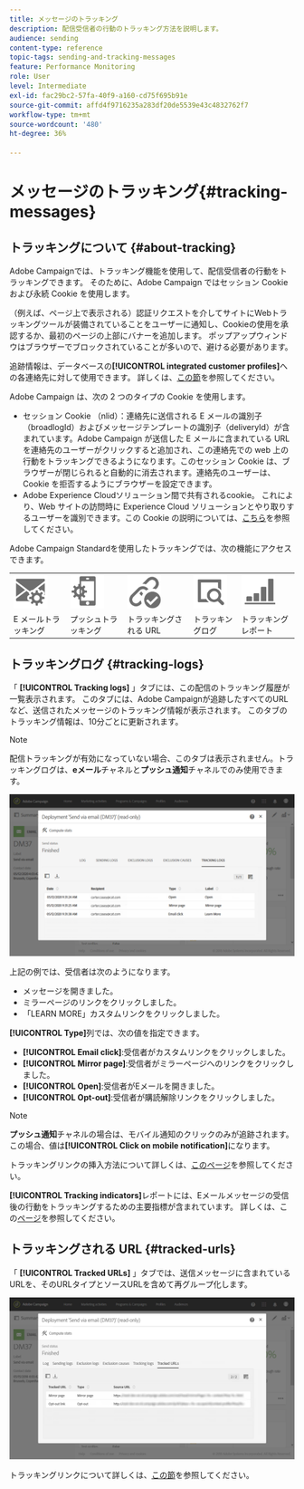 ```yaml
---
title: メッセージのトラッキング
description: 配信受信者の行動のトラッキング方法を説明します。
audience: sending
content-type: reference
topic-tags: sending-and-tracking-messages
feature: Performance Monitoring
role: User
level: Intermediate
exl-id: fac29bc2-57fa-40f9-a160-cd75f695b91e
source-git-commit: affd4f9716235a283df20de5539e43c4832762f7
workflow-type: tm+mt
source-wordcount: '480'
ht-degree: 36%

---
```


# メッセージのトラッキング{#tracking-messages}

## トラッキングについて {#about-tracking}

Adobe Campaignでは、トラッキング機能を使用して、配信受信者の行動をトラッキングできます。 そのために、Adobe Campaign ではセッション Cookie および永続 Cookie を使用します。

（例えば、ページ上で表示される）認証リクエストを介してサイトにWebトラッキングツールが装備されていることをユーザーに通知し、Cookieの使用を承認するか、最初のページの上部にバナーを追加します。 ポップアップウィンドウはブラウザーでブロックされていることが多いので、避ける必要があります。

追跡情報は、データベースの&#x200B;**[!UICONTROL integrated customer profiles]**&#x200B;への各連絡先に対して使用できます。 詳しくは、[この節](../../audiences/using/integrated-customer-profile.md)を参照してください。

Adobe Campaign は、次の 2 つのタイプの Cookie を使用します。

* セッション Cookie （nlid）：連絡先に送信される E メールの識別子（broadlogId）およびメッセージテンプレートの識別子（deliveryId）が含まれています。Adobe Campaign が送信した E メールに含まれている URL を連絡先のユーザーがクリックすると追加され、この連絡先での web 上の行動をトラッキングできるようになります。このセッション Cookie は、ブラウザーが閉じられると自動的に消去されます。連絡先のユーザーは、Cookie を拒否するようにブラウザーを設定できます。
* Adobe Experience Cloudソリューション間で共有されるcookie。 これにより、Web サイトの訪問時に Experience Cloud ソリューションとやり取りするユーザーを識別できます。この Cookie の説明については、[こちら](https://experienceleague.adobe.com/docs/core-services/interface/ec-cookies/cookies-mc.html)を参照してください。

Adobe Campaign Standardを使用したトラッキングでは、次の機能にアクセスできます。

<table>
<tr>
    <td valign="top">
        <a href="../../administration/using/configuring-email-channel.md#tracking-parameters"><img width="60px" alt="条件" src="assets/icon_email_parameters.png"/></a>
    </td>
    <td valign="top">
        <a href="../../administration/using/push-tracking.md"><img width="60px" alt="条件" src="assets/icon_push_parameters.png"/></a>
    </td>
    <td valign="top">
        <a href="../../designing/using/links.md#about-tracked-urls"><img width="60px" alt="条件" src="assets/icon_url.png"/></a>
    </td>
        <td valign="top">
          <a href="../../sending/using/tracking-messages.md#tracking-logs"><img width="60px" alt="条件" src="assets/icon_log.png"/></a>
    </td>
    </td>
    <td valign="top">
          <a href="../../reporting/using/tracking-indicators.md"><img width="60px" alt="条件" src="assets/icon_report.png"/></a>
</tr>
<tr>
<td>E メールトラッキング</td>
<td>プッシュトラッキング</td>
<td>トラッキングされる URL</td>
<td>トラッキングログ</td>
<td>トラッキングレポート</td>
</tr>
</table>

## トラッキングログ {#tracking-logs}

「 **[!UICONTROL Tracking logs]** 」タブには、この配信のトラッキング履歴が一覧表示されます。 このタブには、Adobe Campaignが追跡したすべてのURLなど、送信されたメッセージのトラッキング情報が表示されます。 このタブのトラッキング情報は、10分ごとに更新されます。

>[!NOTE]
>
>配信トラッキングが有効になっていない場合、このタブは表示されません。トラッキングログは、**eメール**&#x200B;チャネルと&#x200B;**プッシュ通知**&#x200B;チャネルでのみ使用できます。

![](assets/tracking_logs.png)

上記の例では、受信者は次のようになります。

* メッセージを開きました。
* ミラーページのリンクをクリックしました。
* 「LEARN MORE」カスタムリンクをクリックしました。

**[!UICONTROL Type]**&#x200B;列では、次の値を指定できます。

* **[!UICONTROL Email click]**:受信者がカスタムリンクをクリックしました。
* **[!UICONTROL Mirror page]**:受信者がミラーページへのリンクをクリックしました。
* **[!UICONTROL Open]**:受信者がEメールを開きました。
* **[!UICONTROL Opt-out]**:受信者が購読解除リンクをクリックしました。

>[!NOTE]
>
>**プッシュ通知**&#x200B;チャネルの場合は、モバイル通知のクリックのみが追跡されます。 この場合、値は&#x200B;**[!UICONTROL Click on mobile notification]**&#x200B;になります。

トラッキングリンクの挿入方法について詳しくは、[このページ](../../designing/using/links.md#inserting-a-link)を参照してください。

**[!UICONTROL Tracking indicators]**&#x200B;レポートには、Eメールメッセージの受信後の行動をトラッキングするための主要指標が含まれています。 詳しくは、この[ページ](../../reporting/using/tracking-indicators.md)を参照してください。

## トラッキングされる URL {#tracked-urls}

「 **[!UICONTROL Tracked URLs]** 」タブでは、送信メッセージに含まれているURLを、そのURLタイプとソースURLを含めて再グループ化します。

![](assets/sending_delivery6.png)

トラッキングリンクについて詳しくは、[この節](../../designing/using/links.md#about-tracked-urls)を参照してください。
